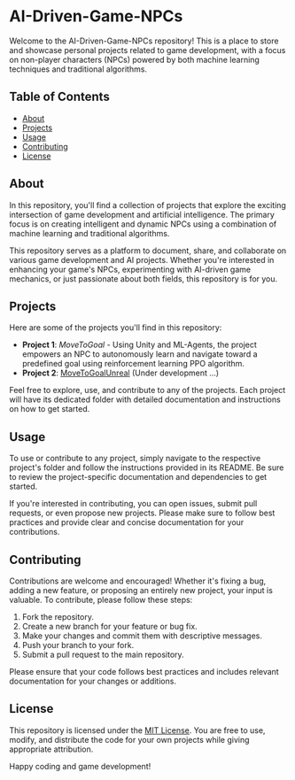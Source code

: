 # AI-Driven-Game-NPCs

Welcome to the AI-Driven-Game-NPCs repository! This is a place to store and showcase personal projects related to game development, with a focus on non-player characters (NPCs) powered by both machine learning techniques and traditional algorithms.

## Table of Contents
- [About](#about)
- [Projects](#projects)
- [Usage](#usage)
- [Contributing](#contributing)
- [License](#license)

## About

In this repository, you'll find a collection of projects that explore the exciting intersection of game development and artificial intelligence. The primary focus is on creating intelligent and dynamic NPCs using a combination of machine learning and traditional algorithms. 

This repository serves as a platform to document, share, and collaborate on various game development and AI projects. Whether you're interested in enhancing your game's NPCs, experimenting with AI-driven game mechanics, or just passionate about both fields, this repository is for you.

## Projects

Here are some of the projects you'll find in this repository:

- **Project 1**: *MoveToGoal* - Using Unity and ML-Agents, the project empowers an NPC to autonomously learn and navigate toward a predefined goal using reinforcement learning PPO algorithm.
- **Project 2**: [MoveToGoalUnreal](https://github.com/ramonlins/AI-Driven-Game-NPCs/tree/feature/unreal/Unreal/MoveToGoal) (Under development ...)

Feel free to explore, use, and contribute to any of the projects. Each project will have its dedicated folder with detailed documentation and instructions on how to get started.

## Usage

To use or contribute to any project, simply navigate to the respective project's folder and follow the instructions provided in its README. Be sure to review the project-specific documentation and dependencies to get started.

If you're interested in contributing, you can open issues, submit pull requests, or even propose new projects. Please make sure to follow best practices and provide clear and concise documentation for your contributions.

## Contributing

Contributions are welcome and encouraged! Whether it's fixing a bug, adding a new feature, or proposing an entirely new project, your input is valuable. To contribute, please follow these steps:

1. Fork the repository.
2. Create a new branch for your feature or bug fix.
3. Make your changes and commit them with descriptive messages.
4. Push your branch to your fork.
5. Submit a pull request to the main repository.

Please ensure that your code follows best practices and includes relevant documentation for your changes or additions.

## License

This repository is licensed under the [MIT License](LICENSE). You are free to use, modify, and distribute the code for your own projects while giving appropriate attribution.

Happy coding and game development!
